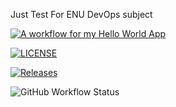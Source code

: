 Just Test For ENU DevOps subject

[![A workflow for my Hello World App](https://github.com/40794419ThantLwinMaung/sem/actions/workflows/main.yml/badge.svg)](https://github.com/40794419ThantLwinMaung/sem/actions/workflows/main.yml)

[![LICENSE](https://img.shields.io/github/license/40794419ThantLwinMaung/sem.svg?style=flat-square)](https://github.com/40794419ThantLwinMaung/sem/master/LICENSE)

[![Releases](https://img.shields.io/github/release/40794419ThantLwinMaung/sem/all.svg?style=flat-square)](https://github.com/40794419ThantLwinMaung/sem/releases)

![GitHub Workflow Status](https://img.shields.io/github/actions/workflow/status/40794419ThantLwinMaung/sem/main.yml?branch=develop&style=flat-square)